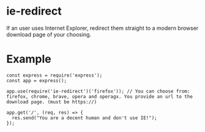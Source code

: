 # ie-redirect

If an user uses Internet Explorer, redirect them straight to a modern browser download page of your choosing.

# Example

```
const express = require('express');
const app = express();

app.use(require('ie-redirect')('firefox')); // You can choose from: firefox, chrome, brave, opera and operagx. You provide an url to the download page. (must be https://)

app.get('/', (req, res) => {
  res.send("You are a decent human and don't use IE!");
});
```
